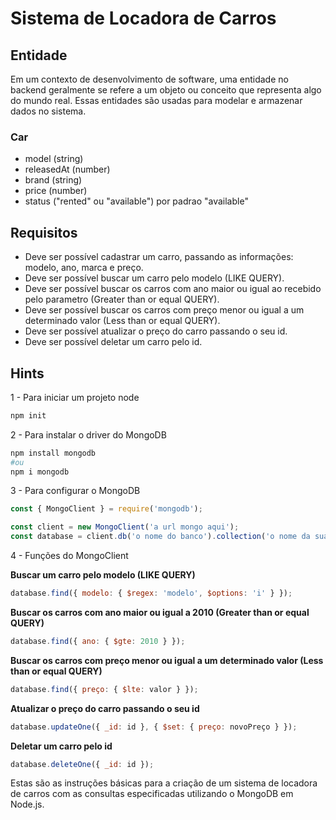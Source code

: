 # Sistema de Locadora de Carros

## Entidade
Em um contexto de desenvolvimento de software, uma entidade no backend geralmente se refere a um objeto ou conceito que representa algo do mundo real. Essas entidades são usadas para modelar e armazenar dados no sistema.

### Car
- model (string)
- releasedAt (number)
- brand (string)
- price (number)
- status ("rented" ou "available") por padrao "available"

## Requisitos
- Deve ser possível cadastrar um carro, passando as informações: modelo, ano, marca e preço.
- Deve ser possível buscar um carro pelo modelo (LIKE QUERY).
- Deve ser possível buscar os carros com ano maior ou igual ao recebido pelo parametro (Greater than or equal QUERY).
- Deve ser possível buscar os carros com preço menor ou igual a um determinado valor (Less than or equal QUERY).
- Deve ser possível atualizar o preço do carro passando o seu id.
- Deve ser possível deletar um carro pelo id.

## Hints
1 - Para iniciar um projeto node
```bash
npm init
```

2 - Para instalar o driver do MongoDB
```bash
npm install mongodb
#ou
npm i mongodb
```

3 - Para configurar o MongoDB
```js
const { MongoClient } = require('mongodb');

const client = new MongoClient('a url mongo aqui');
const database = client.db('o nome do banco').collection('o nome da sua collection/tabela');
```

4 - Funções do MongoClient

**Buscar um carro pelo modelo (LIKE QUERY)**
```js
database.find({ modelo: { $regex: 'modelo', $options: 'i' } });
```

**Buscar os carros com ano maior ou igual a 2010 (Greater than or equal QUERY)**
```js
database.find({ ano: { $gte: 2010 } });
```

**Buscar os carros com preço menor ou igual a um determinado valor (Less than or equal QUERY)**
```js
database.find({ preço: { $lte: valor } });
```

**Atualizar o preço do carro passando o seu id**
```js
database.updateOne({ _id: id }, { $set: { preço: novoPreço } });
```

**Deletar um carro pelo id**
```js
database.deleteOne({ _id: id });
```

Estas são as instruções básicas para a criação de um sistema de locadora de carros com as consultas especificadas utilizando o MongoDB em Node.js.